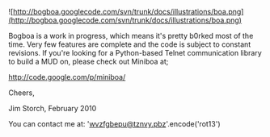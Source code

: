 ![http://bogboa.googlecode.com/svn/trunk/docs/illustrations/boa.png](http://bogboa.googlecode.com/svn/trunk/docs/illustrations/boa.png)

Bogboa is a work in progress, which means it's pretty b0rked most of the time.  Very few features are complete and the code is subject to constant revisions.  If you're looking for a Python-based Telnet communication library to build a MUD on, please check out Miniboa at;

http://code.google.com/p/miniboa/


Cheers,

Jim Storch, February 2010

You can contact me at: 'wvzfgbepu@tznvy.pbz'.encode('rot13')